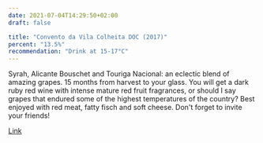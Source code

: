 ```yaml
---
date: 2021-07-04T14:29:50+02:00
draft: false

title: "Convento da Vila Colheita DOC (2017)"
percent: "13.5%"
recommendation: "Drink at 15-17°C"
---
```


Syrah, Alicante Bouschet and Touriga Nacional: an eclectic blend of amazing grapes. 15 months from harvest to your glass. You will get a dark ruby red wine with intense mature red fruit fragrances, or should I say grapes that endured some of the highest temperatures of the country? Best enjoyed with red meat, fatty fisch and soft cheese. Don't forget to invite your friends!

[Link](/region/portugal)
